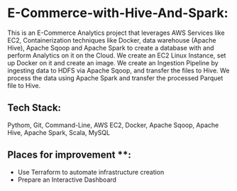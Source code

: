 # E-Commerce-with-Hive-And-Spark:

This is an E-Commerce Analytics project that leverages AWS Services like EC2, Containerization techniques like Docker, data warehouse (Apache Hive), Apache Sqoop and Apache Spark to create a database with and perform Analytics on it on the Cloud. 
We create an EC2 Linux Instance, set up Docker on it and create an image. We create an Ingestion Pipeline by ingesting data to HDFS via Apache Sqoop, and transfer the files to Hive. We process the data using Apache Spark and transfer the processed Parquet file to Hive.

## Tech Stack:

Pythom, Git, Command-Line, AWS EC2, Docker, Apache Sqoop, Apache Hive, Apache Spark, Scala, MySQL

## Places for improvement **:

- Use Terraform to automate infrastructure creation
- Prepare an Interactive Dashboard
